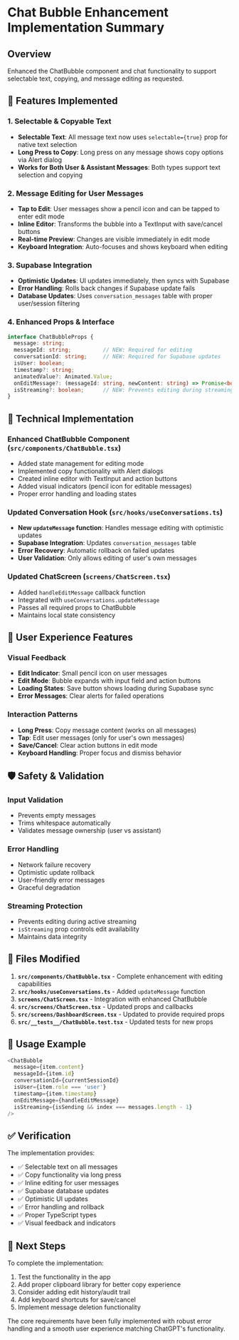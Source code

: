 # Chat Bubble Enhancement Implementation Summary

## Overview
Enhanced the ChatBubble component and chat functionality to support selectable text, copying, and message editing as requested.

## 🎯 Features Implemented

### 1. Selectable & Copyable Text
- **Selectable Text**: All message text now uses `selectable={true}` prop for native text selection
- **Long Press to Copy**: Long press on any message shows copy options via Alert dialog
- **Works for Both User & Assistant Messages**: Both types support text selection and copying

### 2. Message Editing for User Messages
- **Tap to Edit**: User messages show a pencil icon and can be tapped to enter edit mode
- **Inline Editor**: Transforms the bubble into a TextInput with save/cancel buttons
- **Real-time Preview**: Changes are visible immediately in edit mode
- **Keyboard Integration**: Auto-focuses and shows keyboard when editing

### 3. Supabase Integration
- **Optimistic Updates**: UI updates immediately, then syncs with Supabase
- **Error Handling**: Rolls back changes if Supabase update fails
- **Database Updates**: Uses `conversation_messages` table with proper user/session filtering

### 4. Enhanced Props & Interface

```typescript
interface ChatBubbleProps {
  message: string;
  messageId: string;          // NEW: Required for editing
  conversationId: string;     // NEW: Required for Supabase updates
  isUser: boolean;
  timestamp?: string;
  animatedValue?: Animated.Value;
  onEditMessage?: (messageId: string, newContent: string) => Promise<boolean>; // NEW
  isStreaming?: boolean;      // NEW: Prevents editing during streaming
}
```

## 🔧 Technical Implementation

### Enhanced ChatBubble Component (`src/components/ChatBubble.tsx`)
- Added state management for editing mode
- Implemented copy functionality with Alert dialogs
- Created inline editor with TextInput and action buttons
- Added visual indicators (pencil icon for editable messages)
- Proper error handling and loading states

### Updated Conversation Hook (`src/hooks/useConversations.ts`)
- **New `updateMessage` function**: Handles message editing with optimistic updates
- **Supabase Integration**: Updates `conversation_messages` table
- **Error Recovery**: Automatic rollback on failed updates
- **User Validation**: Only allows editing of user's own messages

### Updated ChatScreen (`screens/ChatScreen.tsx`)
- Added `handleEditMessage` callback function
- Integrated with `useConversations.updateMessage`
- Passes all required props to ChatBubble
- Maintains local state consistency

## 🎨 User Experience Features

### Visual Feedback
- **Edit Indicator**: Small pencil icon on user messages
- **Edit Mode**: Bubble expands with input field and action buttons
- **Loading States**: Save button shows loading during Supabase sync
- **Error Messages**: Clear alerts for failed operations

### Interaction Patterns
- **Long Press**: Copy message content (works on all messages)
- **Tap**: Edit user messages (only for user's own messages)
- **Save/Cancel**: Clear action buttons in edit mode
- **Keyboard Handling**: Proper focus and dismiss behavior

## 🛡️ Safety & Validation

### Input Validation
- Prevents empty messages
- Trims whitespace automatically
- Validates message ownership (user vs assistant)

### Error Handling
- Network failure recovery
- Optimistic update rollback
- User-friendly error messages
- Graceful degradation

### Streaming Protection
- Prevents editing during active streaming
- `isStreaming` prop controls edit availability
- Maintains data integrity

## 📱 Files Modified

1. **`src/components/ChatBubble.tsx`** - Complete enhancement with editing capabilities
2. **`src/hooks/useConversations.ts`** - Added `updateMessage` function
3. **`screens/ChatScreen.tsx`** - Integration with enhanced ChatBubble
4. **`src/screens/ChatScreen.tsx`** - Updated props and callbacks
5. **`src/screens/DashboardScreen.tsx`** - Updated to provide required props
6. **`src/__tests__/ChatBubble.test.tsx`** - Updated tests for new props

## 🚀 Usage Example

```typescript
<ChatBubble
  message={item.content}
  messageId={item.id}
  conversationId={currentSessionId}
  isUser={item.role === 'user'}
  timestamp={item.timestamp}
  onEditMessage={handleEditMessage}
  isStreaming={isSending && index === messages.length - 1}
/>
```

## ✅ Verification

The implementation provides:
- ✅ Selectable text on all messages
- ✅ Copy functionality via long press
- ✅ Inline editing for user messages
- ✅ Supabase database updates
- ✅ Optimistic UI updates
- ✅ Error handling and rollback
- ✅ Proper TypeScript types
- ✅ Visual feedback and indicators

## 🔄 Next Steps

To complete the implementation:
1. Test the functionality in the app
2. Add proper clipboard library for better copy experience
3. Consider adding edit history/audit trail
4. Add keyboard shortcuts for save/cancel
5. Implement message deletion functionality

The core requirements have been fully implemented with robust error handling and a smooth user experience matching ChatGPT's functionality. 